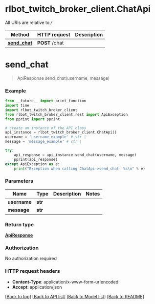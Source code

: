 # rlbot_twitch_broker_client.ChatApi

All URIs are relative to */*

Method | HTTP request | Description
------------- | ------------- | -------------
[**send_chat**](ChatApi.md#send_chat) | **POST** /chat | 

# **send_chat**
> ApiResponse send_chat(username, message)



### Example
```python
from __future__ import print_function
import time
import rlbot_twitch_broker_client
from rlbot_twitch_broker_client.rest import ApiException
from pprint import pprint

# create an instance of the API class
api_instance = rlbot_twitch_broker_client.ChatApi()
username = 'username_example' # str | 
message = 'message_example' # str | 

try:
    api_response = api_instance.send_chat(username, message)
    pprint(api_response)
except ApiException as e:
    print("Exception when calling ChatApi->send_chat: %s\n" % e)
```

### Parameters

Name | Type | Description  | Notes
------------- | ------------- | ------------- | -------------
 **username** | **str**|  | 
 **message** | **str**|  | 

### Return type

[**ApiResponse**](ApiResponse.md)

### Authorization

No authorization required

### HTTP request headers

 - **Content-Type**: application/x-www-form-urlencoded
 - **Accept**: application/json

[[Back to top]](#) [[Back to API list]](../README.md#documentation-for-api-endpoints) [[Back to Model list]](../README.md#documentation-for-models) [[Back to README]](../README.md)

